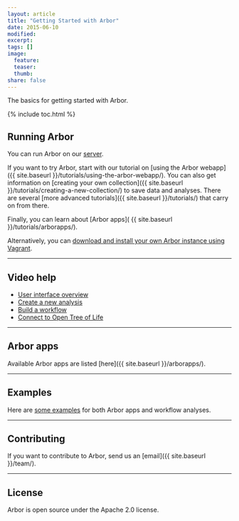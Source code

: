 ```yaml
---
layout: article
title: "Getting Started with Arbor"
date: 2015-06-10
modified:
excerpt:
tags: []
image:
  feature:
  teaser:
  thumb:
share: false
---
```


The basics for getting started with Arbor.

{% include toc.html %}

## Running Arbor

You can run Arbor on our [server](http://arbor1.arborworkflows.com).

If you want to try Arbor, start with our tutorial on [using the Arbor webapp]({{ site.baseurl }}/tutorials/using-the-arbor-webapp/). You can also get information on [creating your own collection]({{ site.baseurl }}/tutorials/creating-a-new-collection/) to save data and analyses. There are several [more advanced tutorials]({{ site.baseurl }}/tutorials/) that carry on from there.

Finally, you can learn about [Arbor apps]( {{ site.baseurl }}/tutorials/arborapps/).

Alternatively, you can [download and install your own Arbor instance using Vagrant](http://arborworkflows.readthedocs.org/en/latest/installation.html).

---

## Video help

- [User interface overview](http://youtu.be/wnHMem4F9i4)
- [Create a new analysis](http://youtu.be/n2M5F0EjISg)
- [Build a workflow](http://youtu.be/HImUo94BLn8)
- [Connect to Open Tree of Life](http://youtu.be/Kba7TQgs7oY)

---

## Arbor apps

Available Arbor apps are listed [here]({{ site.baseurl }}/arborapps/).

---

## Examples

Here are <a href="https://github.com/lukejharmon/traitathon/wiki">some examples</a> for both Arbor apps and workflow analyses.

---

## Contributing

If you want to contribute to Arbor, send us an [email]({{ site.baseurl }}/team/).

---

## License

Arbor is open source under the Apache 2.0 license.
